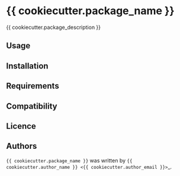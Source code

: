 # {{ cookiecutter.package_name }}

{{ cookiecutter.package_description }}

## Usage

## Installation

## Requirements

## Compatibility

## Licence

## Authors

`{{ cookiecutter.package_name }}` was written by `{{ cookiecutter.author_name }} <{{ cookiecutter.author_email }}>`_.
